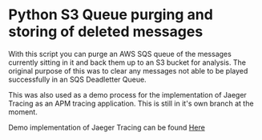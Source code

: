# Python S3 Queue purging and storing of deleted messages

<p>With this script you can purge an AWS SQS queue of the messages currently sitting in it and back them up to an S3 bucket for analysis. The original purpose of this was to clear any messages not able to be played successfully in an SQS Deadletter Queue.</p>


<p>This was also used as a demo process for the implementation of Jaeger Tracing as an APM tracing application. This is still in it's own branch at the moment.</p>

<p>Demo implementation of Jaeger Tracing can be found <a href=https://github.com/kris-bunney/psychic-garbanzo/tree/jaeger-tracing>Here</a></p>